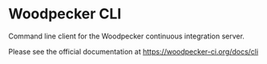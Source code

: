# Woodpecker CLI

Command line client for the Woodpecker continuous integration server.

Please see the official documentation at <https://woodpecker-ci.org/docs/cli>
